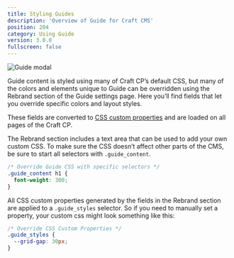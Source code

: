 ```yaml
---
title: Styling Guides
description: 'Overview of Guide for Craft CMS'
position: 204
category: Using Guide
version: 3.0.0
fullscreen: false
---
```


![Guide modal](https://assets.wbrowar.com/guide/img/guide-rebrand.png)

Guide content is styled using many of Craft CP’s default CSS, but many of the colors and elements unique to Guide can be overridden using the Rebrand section of the Guide settings page. Here you’ll find fields that let you override specific colors and layout styles.

These fields are converted to [CSS custom properties](https://developer.mozilla.org/en-US/docs/Web/CSS/--*) and are loaded on all pages of the Craft CP.

The Rebrand section includes a text area that can be used to add your own custom CSS. To make sure the CSS doesn’t affect other parts of the CMS, be sure to start all selectors with `.guide_content`.

```css
/* Override Guide CSS with specific selectors */
.guide_content h1 {
  font-weight: 300;
}
```

All CSS custom properties generated by the fields in the Rebrand section are applied to a `.guide_styles` selector. So if you need to manually set a property, your custom css might look something like this:

```css
/* Override CSS Custom Properties */
.guide_styles {
  --grid-gap: 30px;
}
```
